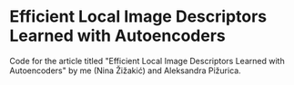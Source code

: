 # Efficient Local Image Descriptors Learned with Autoencoders
Code for the article titled "Efficient Local Image Descriptors Learned with Autoencoders" 
by me (Nina Žižakić) and Aleksandra Pižurica.  